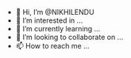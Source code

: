 - 👋 Hi, I’m @NIKHILENDU
- 👀 I’m interested in ...
- 🌱 I’m currently learning ...
- 💞️ I’m looking to collaborate on ...
- 📫 How to reach me ...

<!---
NIKHILENDU/NIKHILENDU is a ✨ special ✨ repository because its `README.md` (this file) appears on your GitHub profile.
You can click the Preview link to take a look at your changes.
--->
